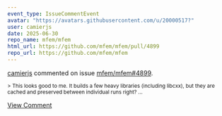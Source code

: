 ```yaml
---
event_type: IssueCommentEvent
avatar: "https://avatars.githubusercontent.com/u/20000517?"
user: camierjs
date: 2025-06-30
repo_name: mfem/mfem
html_url: https://github.com/mfem/mfem/pull/4899
repo_url: https://github.com/mfem/mfem
---
```


<a href='https://github.com/camierjs' target='_blank'>camierjs</a> commented on issue <a href='https://github.com/mfem/mfem/pull/4899' target='_blank'>mfem/mfem#4899</a>.

<small>> This looks good to me. It builds a few heavy libraries (including libcxx), but they are cached and preserved between individual runs right?...</small>

<a href='https://github.com/mfem/mfem/pull/4899' target='_blank'>View Comment</a>